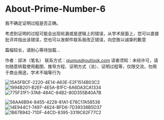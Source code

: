 # About-Prime-Number-6


我不确定证明过程是否正确。

考虑到证明的过程可能会出现纰漏或是逻辑上的错误，从学术层面上，您可以直接批评并指出该错误，您也可以发邮件联系我改正错误，向您致以诚挚的歉意

篇幅较长，请耐心等待加载...

作者：邱沐（笔名） 联系方式：qiumus@outlook.com 读者须知：未经许可，请勿随意转载使用截图、推导方程、证明方式（法）、证明过程等，仅限交流，勿用于商业用途，学术不端等行为


![15A5FBCF-2220-4E14-A63E-E2F1514B03C2](https://user-images.githubusercontent.com/121736407/232242325-caf0ecc9-d901-4a28-89ab-7b41a1ac7786.jpeg)
![1994B201-B2EF-4E5A-B1FC-6A6DA3CA1334](https://user-images.githubusercontent.com/121736407/232242315-fc543aba-3001-4a03-8e3d-5ff7ca018633.jpeg)
![775F31F1-37A8-484C-84B2-80D355B40A7B](https://user-images.githubusercontent.com/121736407/232248701-d0412c32-9d5b-4f7b-85b4-df90aacf9473.jpeg)


![56AA6B94-8455-4228-81A1-E78C17A58536](https://user-images.githubusercontent.com/121736407/232242327-e807aabf-aae9-411a-847d-4063fa3bd68e.jpeg)
![14E944C1-7497-4624-BFD6-7D39338B5D37](https://user-images.githubusercontent.com/121736407/232242328-7b223d19-5958-4afe-834d-27ffdc4549e7.jpeg)
![1B67B942-71DF-44CD-8395-3319C62F77C2](https://user-images.githubusercontent.com/121736407/232242331-52f01fb8-136e-4b87-b205-fb1489193ae5.jpeg)
